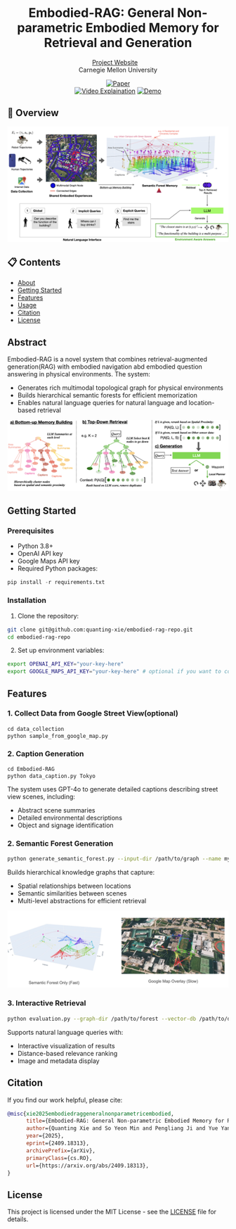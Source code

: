 <p align="center">
<h1 align="center"><strong>Embodied-RAG: General Non-parametric Embodied Memory for Retrieval and Generation</strong></h1>
  <p align="center">
    <a href='[https://quanting-xie.github.io/Embodied-RAG-web/](https://quanting-xie.github.io/Embodied-RAG-web/)' target='_blank'>Project Website</a>&emsp;
    <br>
    Carnegie Mellon University
    <br>
  </p>
</p>

<div id="top" align="center">

[![Paper](https://img.shields.io/badge/Paper-%F0%9F%93%96-yellow)]([text](https://arxiv.org/abs/2409.18313))    
[![Video Explaination](https://img.shields.io/badge/Project-%F0%9F%9A%80-pink)]([text](https://youtu.be/UQdzX1G1-9o?si=l4u6rbZtuVmK78c5))
[![Demo](https://img.shields.io/badge/Demo-🎬-red)]([text](https://youtu.be/LcB89Rdyxhg?si=uCRCMImA_6sV24AR))

</div>

## 🤖 Overview

![demo](assets/Figure1_new.png)

## 📋 Contents

- [About](#about)
- [Getting Started](#getting-started)
- [Features](#features)
- [Usage](#usage)
- [Citation](#citation)
- [License](#license)

## Abstract

Embodied-RAG is a novel system that combines retrieval-augmented generation(RAG) with embodied navigation abd embodied question answering in physical environments. The system:

- Generates rich multimodal topological graph for physical environments
- Builds hierarchical semantic forests for efficient memorization
- Enables natural language queries for natural language and location-based retrieval

![System Architecture](assets/Method_new.png)

## Getting Started

### Prerequisites

- Python 3.8+
- OpenAI API key
- Google Maps API key
- Required Python packages:
```python
pip install -r requirements.txt
```

### Installation

1. Clone the repository:
```bash
git clone git@github.com:quanting-xie/embodied-rag-repo.git
cd embodied-rag-repo
```

2. Set up environment variables:
```bash
export OPENAI_API_KEY="your-key-here"
export GOOGLE_MAPS_API_KEY="your-key-here" # optional if you want to collect data from Google Street View yourself
```

## Features

### 1. Collect Data from Google Street View(optional)
```
cd data_collection
python sample_from_google_map.py    
```

### 2. Caption Generation
```
cd Embodied-RAG
python data_caption.py Tokyo
```

The system uses GPT-4o to generate detailed captions describing street view scenes, including:
- Abstract scene summaries
- Detailed environmental descriptions
- Object and signage identification

### 2. Semantic Forest Generation
```bash
python generate_semantic_forest.py --input-dir /path/to/graph --name my_forest
```

Builds hierarchical knowledge graphs that capture:
- Spatial relationships between locations
- Semantic similarities between scenes
- Multi-level abstractions for efficient retrieval

![Semantic Forest](assets/Semantic_forest_visualization.png)

### 3. Interactive Retrieval
```bash
python evaluation.py --graph-dir /path/to/forest --vector-db /path/to/db --image-dir /path/to/images
```

Supports natural language queries with:
- Interactive visualization of results
- Distance-based relevance ranking
- Image and metadata display



## Citation

If you find our work helpful, please cite:
```bibtex
@misc{xie2025embodiedraggeneralnonparametricembodied,
      title={Embodied-RAG: General Non-parametric Embodied Memory for Retrieval and Generation}, 
      author={Quanting Xie and So Yeon Min and Pengliang Ji and Yue Yang and Tianyi Zhang and Kedi Xu and Aarav Bajaj and Ruslan Salakhutdinov and Matthew Johnson-Roberson and Yonatan Bisk},
      year={2025},
      eprint={2409.18313},
      archivePrefix={arXiv},
      primaryClass={cs.RO},
      url={https://arxiv.org/abs/2409.18313}, 
}
```

## License

This project is licensed under the MIT License - see the [LICENSE](LICENSE) file for details.